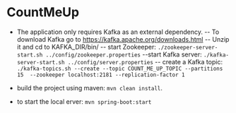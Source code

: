# CountMeUp

- The application only requires Kafka as an external dependency.
-- To download Kafka go to https://kafka.apache.org/downloads.html
-- Unzip it and cd to KAFKA_DIR/bin/
-- start Zookeeper: `./zookeeper-server-start.sh ../config/zookeeper.properties`
--start Kafka server: `./kafka-server-start.sh ../config/server.properties`
-- create a Kafka topic: `./kafka-topics.sh --create --topic COUNT_ME_UP_TOPIC --partitions 15  --zookeeper localhost:2181 --replication-factor 1`


- build the project using maven: `mvn clean install`.
- to start the local erver: `mvn spring-boot:start`
